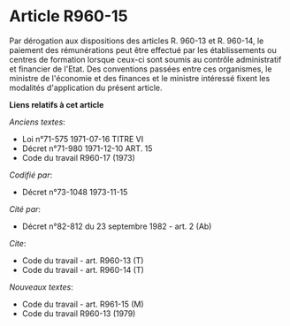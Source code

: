 # Article R960-15

Par dérogation aux dispositions des articles R. 960-13 et R. 960-14, le paiement des rémunérations peut être effectué par les
établissements ou centres de formation lorsque ceux-ci sont soumis au contrôle administratif et financier de l'Etat. Des
conventions passées entre ces organismes, le ministre de l'économie et des finances et le ministre intéressé fixent les
modalités d'application du présent article.

**Liens relatifs à cet article**

_Anciens textes_:

  - Loi n°71-575 1971-07-16 TITRE VI
  - Décret n°71-980 1971-12-10 ART. 15
  - Code du travail R960-17 (1973)

_Codifié par_:

  - Décret n°73-1048 1973-11-15

_Cité par_:

  - Décret n°82-812 du 23 septembre 1982 - art. 2 (Ab)

_Cite_:

  - Code du travail - art. R960-13 (T)
  - Code du travail - art. R960-14 (T)

_Nouveaux textes_:

  - Code du travail - art. R961-15 (M)
  - Code du travail R960-13 (1979)
